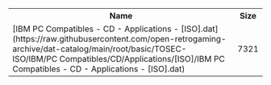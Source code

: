 <table>
<tr><th>Name</th><th>Size</th></tr>
<tr><td>
[IBM PC Compatibles - CD - Applications - [ISO].dat](https://raw.githubusercontent.com/open-retrogaming-archive/dat-catalog/main/root/basic/TOSEC-ISO/IBM/PC Compatibles/CD/Applications/[ISO]/IBM PC Compatibles - CD - Applications - [ISO].dat)
</td><td>7321</td></tr>
</table>
